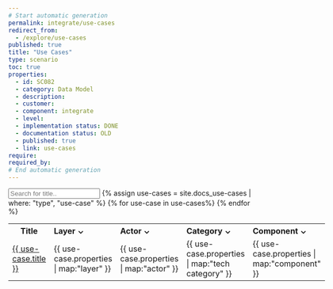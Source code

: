```yaml
---
# Start automatic generation
permalink: integrate/use-cases
redirect_from:
  - /explore/use-cases
published: true
title: "Use Cases"
type: scenario
toc: true
properties:
  - id: SC082
  - category: Data Model
  - description:
  - customer:
  - component: integrate
  - level:
  - implementation status: DONE
  - documentation status: OLD
  - published: true
  - link: use-cases
require:
required_by:
# End automatic generation
---
```


<!-- markdownlint-disable MD011 -->
<style>
    .container {
        position: relative;
        max-width: 320px;
        width: 100%;
    }
    .select-btn {
        display: flex;
        cursor: pointer;
    }

    .list-items {
        position: relative;
        padding: 16px;
        box-shadow: 0 5px 10px rgba(0, 0, 0, 0.1);
        display: none;
        position: fixed;
        background-color: #fff;
        z-index: 1;
    }
    .select-btn.open ~ .list-items {
        display: block;
    }
    .list-items .item {
        display: flex;
        align-items: center;
        cursor: pointer;
    }
    .item .item-text {
        font-weight: 400;
    }
    .item .checkbox {
        display: flex;
        align-items: center;
        justify-content: center;
        height: 16px;
        width: 16px;
        border-radius: 4px;
        margin-right: 12px;
        border: 1.5px solid #c0c0c0;
        transition: all 0.3s ease-in-out;
    }
    .item.checked .checkbox {
        background-color: #0092ca;
        border-color: #0092ca;
    }
</style>
<script>
    function searchByName() {
        // Declare variables
        var input, filter, table, tr, td, i, txtValue;
        input = document.getElementById("searchByNameInput");
        filter = input.value.toUpperCase();
        table = document.getElementById("myTable");
        tr = table.getElementsByTagName("tr");

        // Loop through all table rows, and hide those who don't match the search query
        for (i = 0; i < tr.length; i++) {
            td = tr[i].getElementsByTagName("td")[0];
            if (td) {
                txtValue = td.textContent || td.innerText;
                if (txtValue.toUpperCase().indexOf(filter) > -1) {
                    tr[i].style.display = "";
                } else {
                    tr[i].style.display = "none";
                }
            }
        }
    }
    function filter(input) {
        // Declare variables
        var table, tr, td, i, txtValue;
        table = document.getElementById("myTable");
        tr = table.getElementsByTagName("tr");

        // Loop through all table rows, and hide those who don't match the search query
        for (i = 0; i < tr.length; i++) {
            for (const [key, column] of Object.entries(input)) {
                td = tr[i].getElementsByTagName("td")[key];
                if (td) {
                    txtValue = td.textContent || td.innerText;
                    // Loop through all columns

                    if (column.includes(txtValue)) {
                        tr[i].style.display = "";
                    } else {
                        tr[i].style.display = "none";
                        break;
                    }
                }
            }
        }
    }
</script>

<input type="text" id="searchByNameInput" onkeyup="searchByName()" placeholder="Search for title.." />
{% assign use-cases = site.docs_use-cases | where: "type", "use-case" %}
<table id="myTable" style="width: 100%; display: table">
    <tr>
        <th style="width: 20%">Title</th>
        <th style="width: 20%">
            <div class="container">
                <div class="select-btn">Layer ⌄</div>
                <ul class="list-items" id="layer"></ul>
            </div>
        </th>
        <th style="width: 15%">
            <div class="container">
                <div class="select-btn">Actor ⌄</div>
                <ul class="list-items" id="actor">
                    <li class="item checked"></li>
                </ul>
            </div>
        </th>
        <th style="width: 15%">
            <div class="container">
                <div class="select-btn">Category ⌄</div>
                <ul class="list-items" id="category"></ul>
            </div>
        </th>
        <th style="width: 15%">
            <div class="container">
                <div class="select-btn">Component ⌄</div>
                <ul class="list-items" id="component"></ul>
            </div>
        </th>
        <!-- <th style="width: 10%">
            <div class="container">
                <div class="select-btn">Status ⌄</div>
                <ul class="list-items" id="status"></ul>
            </div>
        </th> -->
    </tr>
    {% for use-case in use-cases%}
    <tr>
        <td>
            <a href="{{ use-case.url }}"> {{ use-case.title }} </a>
        </td>
        <td class="layer-list">{{ use-case.properties | map:"layer" }}</td>
        <td class="actor-list">{{ use-case.properties | map:"actor" }}</td>
        <td class="category-list">{{ use-case.properties | map:"tech category" }}</td>
        <td class="component-list">{{ use-case.properties | map:"component" }}</td>
        <!-- <td class="status-list">{{ use-case.properties | map:"status" }}</td> -->
    </tr>
    {% endfor %}

</table>
<script>
    const columns = ["layer", "actor", "category", "component", "status"];
    columns.forEach((element_id) => {
        const used_elements = [];
        var ul = document.getElementById(element_id);
        var category_list = document.getElementsByClassName(element_id + "-list");
        for (let i = 0; i < category_list.length; i++) {
            if (!used_elements.includes(category_list[i].innerHTML)) {
                used_elements.push(category_list[i].innerHTML);
                var li = document.createElement("li");
                li.classList.add("item");
                li.classList.add("checked");
                var checkbox = document.createElement("SPAN");
                checkbox.classList.add("checkbox");
                var text = document.createElement("SPAN");
                text.classList.add("item-text");
                text.textContent = category_list[i].innerHTML;
                li.appendChild(checkbox);
                li.appendChild(text);
                ul.appendChild(li);
            }
        }
    });
</script>
<script>
    const selectBtns = document.querySelectorAll(".select-btn"),
        items = document.querySelectorAll(".item");
    selectBtns.forEach((selectBtn) => {
        selectBtn.addEventListener("click", () => {
            selectBtn.classList.toggle("open");
        });
    });
    items.forEach((item) => {
        item.addEventListener("click", () => {
            item.classList.toggle("checked");
            let checked = document.querySelectorAll(".checked");
            var elements = new Array();
            elements[1] = new Array();
            elements[2] = new Array();
            elements[3] = new Array();
            elements[4] = new Array();
            elements[5] = new Array();
            checked.forEach((element) => {
                elements[element.parentElement.parentElement.parentElement.cellIndex].push(element.innerText.replace(/[\n\r]+|[\s]{2,}/g, ""));
            });
            filter(elements);
        });
    });
</script>
